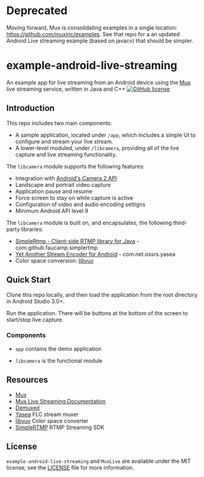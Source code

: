 # Deprecated

Moving forward, Mux is consolidating examples in a single location: https://github.com/muxinc/examples. See that repo for a an updated Android Live streaming example (based on javacv) that should be simpler.

# example-android-live-streaming

An example app for live streaming from an Android device using the [Mux](http://mux.com) live streaming service, written in Java and C++ [![GitHub license](https://img.shields.io/badge/license-MIT-lightgrey.svg)](https://github.com/muxinc/example-ios-live-streaming/blob/master/LICENSE)

## Introduction

This repo includes two main components:
- A sample application, located under `/app`, which includes a simple UI to configure and stream your live stream.
- A lower-level moduled, under `/libcamera`, providing all of the live capture and live streaming functionality.

The `libcamera` module supports the following features:
- Integration with [Android's Camera 2 API](https://developer.android.com/reference/android/hardware/camera2/package-summary)
- Landscape and portrait video capture
- Application pause and resume
- Force screen to stay on while capture is active
- Configuration of video and audio encoding settigns
- Minimum Android API level 9

The `libcamera` module is built on, and encapsulates, the following third-party libraries:
- [SimpleRtmp - Client-side RTMP library for Java](https://github.com/faucamp/simplertmp) - com.github.faucamp.simplertmp
- [Yet Another Stream Encoder for Android](https://github.com/begeekmyfriend/yasea) - com.net.ossrs.yasea
- Color space conversion: [libyuv](https://chromium.googlesource.com/libyuv/libyuv/)

## Quick Start

Clone this repo locally, and then load the application from the root directory in Android Studio 3.0+.

Run the application. There will be buttons at the bottom of the screen to start/stop live capture.

### Components

- `app` contains the demo application

- `libcamera` is the functional module

## Resources

* [Mux](http://mux.com)
* [Mux Live Streaming Documentation](https://docs.mux.com/v1/docs/live-streaming)
* [Demuxed](http://demuxed.com)
* [Yasea](https://github.com/begeekmyfriend/yasea/tree/master/library/src/main/java/net/ossrs/yasea) FLC stream muxer
* [libyuv](https://chromium.googlesource.com/libyuv/libyuv/) Color space converter
* [SimpleRTMP](https://github.com/faucamp/SimpleRtmp) RTMP Streaming SDK

## License

`example-android-live-streaming` and `MuxLive` are available under the MIT license, see the [LICENSE](https://github.com/muxinc/example-android-live-streaming/blob/master/LICENSE) file for more information.
